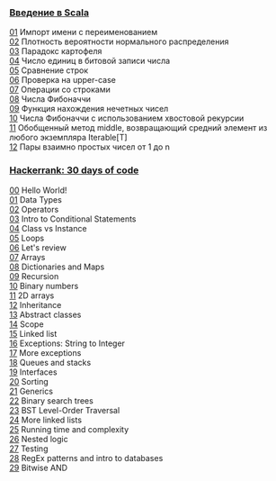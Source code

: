 ### [Введение в Scala](https://stepik.org/course/16243)  
[01](stepik-introduction-to-scala/01-namespace.scala) Импорт имени с переименованием  
[02](stepik-introduction-to-scala/02-normal-distribution.scala) Плотность вероятности нормального распределения  
[03](stepik-introduction-to-scala/03-potato-paradox.scala) Парадокс картофеля  
[04](stepik-introduction-to-scala/04-circular-shift.scala) Число единиц в битовой записи числа  
[05](stepik-introduction-to-scala/05-string-pool.md) Сравнение строк  
[06](stepik-introduction-to-scala/06-is-capital.scala) Проверка на upper-case  
[07](stepik-introduction-to-scala/07-operations-with-strings.scala) Операции со строками  
[08](stepik-introduction-to-scala/08-fibonacci.scala) Числа Фибоначчи  
[09](stepik-introduction-to-scala/09-functions.scala) Функция нахождения нечетных чисел  
[10](stepik-introduction-to-scala/10-fibonacci-tail-recursion.scala) Числа Фибоначчи с использованием хвостовой рекурсии  
[11](stepik-introduction-to-scala/11-middle.scala) Обобщенный метод middle, возвращающий средний элемент из любого экземпляра Iterable[T]  
[12](stepik-introduction-to-scala/12-coprime-numbers.scala) Пары взаимно простых чисел от 1 до n  
  
  
  
### [Hackerrank: 30 days of code](https://www.hackerrank.com/domains/tutorials/30-days-of-code)  
  
[00](hackerrank-30-days-of-code/00-hello-world.scala) Hello World!  
[01](hackerrank-30-days-of-code/01-data-types.scala) Data Types  
[02](hackerrank-30-days-of-code/02-operators.scala) Operators  
[03](hackerrank-30-days-of-code/03-intro-to-conditional-statements.scala) Intro to Conditional Statements  
[04](hackerrank-30-days-of-code/04-class-vs-instance.scala) Class vs Instance  
[05](hackerrank-30-days-of-code/05-loops.scala) Loops  
[06](hackerrank-30-days-of-code/06-let-s-review.scala) Let's review  
[07](hackerrank-30-days-of-code/07-arrays.scala) Arrays  
[08](hackerrank-30-days-of-code/08-dictionaries-and-maps.scala) Dictionaries and Maps  
[09](hackerrank-30-days-of-code/09-recursion.scala) Recursion  
[10](hackerrank-30-days-of-code/10-binary-numbers.scala) Binary numbers  
[11](hackerrank-30-days-of-code/11-2d-arrays.scala) 2D arrays  
[12](hackerrank-30-days-of-code/12-inheritance.scala) Inheritance  
[13](hackerrank-30-days-of-code/13-abstract-classes.scala) Abstract classes  
[14](hackerrank-30-days-of-code/14-scope.scala) Scope  
[15](hackerrank-30-days-of-code/15-linked-list.scala) Linked list  
[16](hackerrank-30-days-of-code/16-exceptions-string-to-integer.scala) Exceptions: String to Integer  
[17](hackerrank-30-days-of-code/17-more-exceptions.scala) More exceptions  
[18](hackerrank-30-days-of-code/18-queues-and-stacks.scala) Queues and stacks  
[19](hackerrank-30-days-of-code/19-interfaces.scala) Interfaces    
[20](hackerrank-30-days-of-code/20-sorting.scala) Sorting  
[21](hackerrank-30-days-of-code/21-generics.scala) Generics  
[22](hackerrank-30-days-of-code/22-binary-search-trees.scala) Binary search trees  
[23](hackerrank-30-days-of-code/23-bst-level-order-traversal.scala) BST Level-Order Traversal  
[24](hackerrank-30-days-of-code/24-more-linked-lists.scala) More linked lists  
[25](hackerrank-30-days-of-code/25-running-time-and-complexity.scala) Running time and complexity  
[26](hackerrank-30-days-of-code/26-nested-logic.scala) Nested logic  
[27](hackerrank-30-days-of-code/27-testing.scala) Testing  
[28](hackerrank-30-days-of-code/28-regex-patterns-and-intro-to-databases.scala) RegEx patterns and intro to databases  
[29](hackerrank-30-days-of-code/29-bitwise-and.scala) Bitwise AND  
  